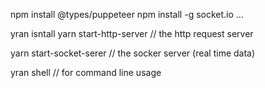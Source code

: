 npm install @types/puppeteer
npm install -g socket.io
...

yran isntall
yarn start-http-server // the http request server

yarn start-socket-serer // the socker server (real time data)

yran shell // for command line usage

